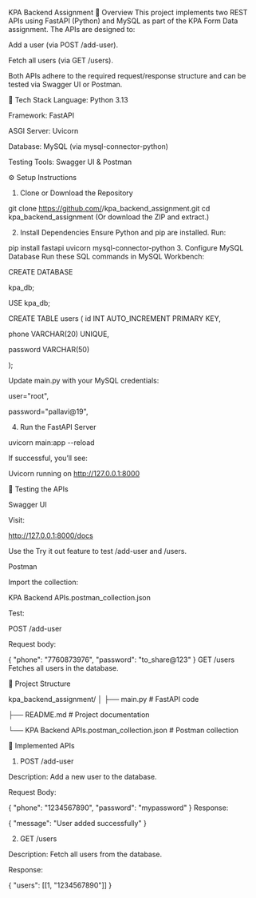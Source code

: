 KPA Backend Assignment
📌 Overview
This project implements two REST APIs using FastAPI (Python) and MySQL as part of the KPA Form Data assignment.
The APIs are designed to:

Add a user (via POST /add-user).

Fetch all users (via GET /users).

Both APIs adhere to the required request/response structure and can be tested via Swagger UI or Postman.

🚀 Tech Stack
Language: Python 3.13

Framework: FastAPI

ASGI Server: Uvicorn

Database: MySQL (via mysql-connector-python)

Testing Tools: Swagger UI & Postman

⚙️ Setup Instructions
1. Clone or Download the Repository

git clone https://github.com/<your-username>/kpa_backend_assignment.git
cd kpa_backend_assignment
(Or download the ZIP and extract.)

2. Install Dependencies
Ensure Python and pip are installed.
Run:


pip install fastapi uvicorn mysql-connector-python
3. Configure MySQL Database
Run these SQL commands in MySQL Workbench:


CREATE DATABASE 

kpa_db;

USE kpa_db;

CREATE TABLE users (
    id INT AUTO_INCREMENT PRIMARY KEY,
    
phone VARCHAR(20) UNIQUE,
   
password VARCHAR(50)

);

Update main.py with your MySQL credentials:


user="root",

password="pallavi@19",


4. Run the FastAPI Server

uvicorn main:app --reload

If successful, you’ll see:


Uvicorn running on http://127.0.0.1:8000

🧪 Testing the APIs

Swagger UI

Visit:

http://127.0.0.1:8000/docs

Use the Try it out feature to test /add-user and /users.

Postman

Import the collection:

KPA Backend APIs.postman_collection.json

Test:

POST /add-user

Request body:


{
  "phone": "7760873976",
  "password": "to_share@123"
}
GET /users
Fetches all users in the database.

📂 Project Structure

kpa_backend_assignment/
│
├── main.py                         # FastAPI code

├── README.md                       # Project documentation

└── KPA Backend APIs.postman_collection.json  # Postman collection

🌟 Implemented APIs

1. POST /add-user
   
Description: Add a new user to the database.

Request Body:


{ "phone": "1234567890", "password": "mypassword" }
Response:


{ "message": "User added successfully" }

2. GET /users
   
Description: Fetch all users from the database.

Response:


{ "users": [[1, "1234567890"]] }
